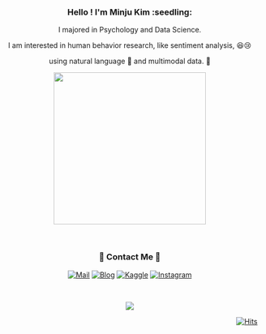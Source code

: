 <div align="center">
<h3 align="center">Hello ! I'm Minju Kim :seedling:</h3>

I majored in Psychology and Data Science.

I am interested in human behavior research, like sentiment analysis, :satisfied::cry:

using natural language 👄 and multimodal data. :eyes: 
    
<p align="center"><img src ="https://i.esdrop.com/d/f/3uJKEwVXJL/waWY0cxrll.gif" width="300" /></p>

<br />

<h3 align="center">🌈 Contact Me 🌈</h3>

[![Mail](https://img.shields.io/badge/minjunimm@gmail.com-e10915?style=flat-square&logo=Gmail&logoColor=white)](minjunimm@gmail.com)
[![Blog](https://img.shields.io/badge/Tistory-000000?style=flat-square&logo=Tistory&logoColor=white)](https://hygge-wavy.tistory.com/)
[![Kaggle](https://img.shields.io/badge/Kaggle-0077B5?style=flat-square&logo=k&logoColor=white)](https://www.kaggle.com/minjunim)
[![Instagram](https://img.shields.io/badge/Instagram-E4405F?style=flat-square&logo=instagram&logoColor=white)](https://www.instagram.com/gongsta_juu_)

<br />

<p align="center"><img src ="https://media.tenor.com/Qu46-3ANACUAAAAC/judy-hopps-driving.gif")></p>

</div>

<div align="right">  
  
[![Hits](https://hits.seeyoufarm.com/api/count/incr/badge.svg?url=https%3A%2F%2Fgithub.com%2FMinju-nimm&count_bg=%236C9EE5&title_bg=%23555555&icon=&icon_color=%23E7E7E7&title=hits&edge_flat=false)](https://hits.seeyoufarm.com)

</div>
